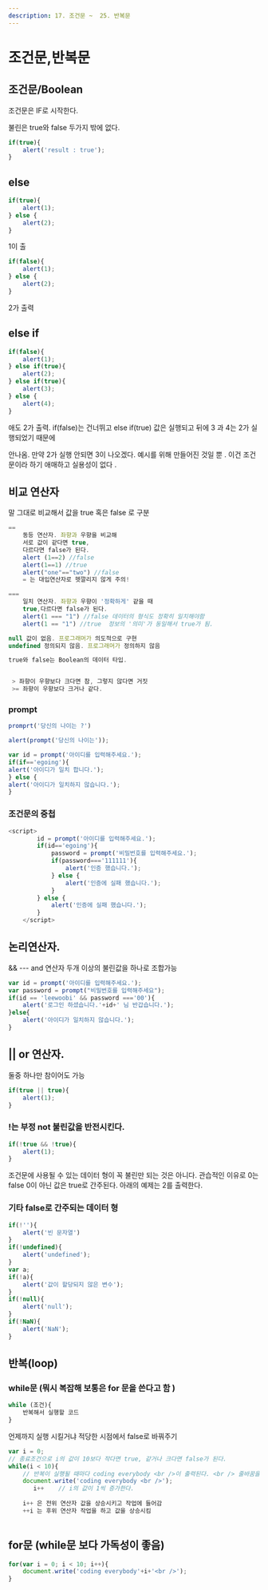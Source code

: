 ```yaml
---
description: 17. 조건문 ~  25. 반복문
---
```


# 조건문,반복문

## 조건문/Boolean

조건문은 IF로 시작한다. 

불린은 true와 false 두가지 밖에 없다. 

```javascript
if(true){
    alert('result : true');
}
```

## else 

```javascript
if(true){
    alert(1);
} else {
    alert(2);
}
```

1이 출

```javascript
if(false){
    alert(1);
} else {
    alert(2);
}
```

2가 출력 

## else if 

```javascript
if(false){
    alert(1);
} else if(true){
    alert(2);
} else if(true){
    alert(3);
} else {
    alert(4);
}
```

애도 2가 출력.  if\(false\)는 건너뛰고 else if\(true\) 값은 실행되고 뒤에 3 과 4는 2가 실행되었기 때문에

안나옴. 만약 2가 실행 안되면 3이 나오겠다.   예시를 위해 만들어진 것일 뿐 . 이건 조건문이라 하기 애매하고  실용성이 없다 .

## 비교 연산자 

말 그대로 비교해서  값을 true 혹은 false 로 구분 

```javascript
==
    동등 연산자. 좌향과 우향을 비교해
    서로 값이 같다면 true, 
    다르다면 false가 된다. 
    alert (1==2) //false
    alert(1==1) //true
    alert("one"=="two") //false
    = 는 대입연산자로 헷깔리지 않게 주의!

===
    일치 연산자. 좌향과 우향이 '정확하게' 같을 때 
    true,다르다면 false가 된다. 
    alert(1 === "1") //false 데이터의 형식도 정확히 일치해야함 
    alert(1 == "1") //true  정보의 '의미'가 동일해서 true가 됨.

null 값이 없음. 프로그래머가 의도적으로 구현 
undefined 정의되지 않음. 프로그래머가 정의하지 않음 

true와 false는 Boolean의 데이터 타입.


 > 좌향이 우향보다 크다면 참, 그렇지 않다면 거짓 
 >= 좌향이 우향보다 크거나 같다. 
```

### prompt  

```javascript
promprt('당신의 나이는 ?')

alert(prompt('당신의 나이는')); 
```

```javascript
var id = prompt('아이디를 입력해주세요.');
if(if=='egoing'){
alert('아이디가 일치 합니다.');
} else {
alert('아이디가 일치하지 않습니다.');
}
```

### 조건문의 중첩 

```javascript
<script>
        id = prompt('아이디를 입력해주세요.');
        if(id=='egoing'){
            password = prompt('비밀번호를 입력해주세요.');
            if(password==='111111'){
                alert('인증 했습니다.');
            } else {
                alert('인증에 실패 했습니다.');
            }
        } else {
            alert('인증에 실패 했습니다.');
        }
    </script>
```

## 논리연산자.

&&  ---  and 연산자  두개 이상의 불린값을 하나로 조합가능 

```javascript
var id = prompt('아이디를 입력해주세요.');
var password = prompt("비밀번호를 입력해주세요");
if(id == 'leewoobi' && password ==='00'){
    alert('로그인 하셨습니다.'+id+' 님 반갑습니다.');
}else{
    alert('아이디가 일치하지 않습니다.');
}
```

## \|\|  or 연산자. 

둘중 하나만 참이어도 가능 

```javascript
if(true || true){
    alert(1);
}
```

### !는 부정 not 불린값을 반전시킨다. 

```javascript
if(!true && !true){
    alert(1);
}
```

조건문에 사용될 수 있는 데이터 형이 꼭 불린만 되는 것은 아니다. 관습적인 이유로 0는 false 0이 아닌 값은 true로 간주된다. 아래의 예제는 2를 출력한다.

### 기타 false로 간주되는 데이터 형

```javascript
if(!''){
    alert('빈 문자열')
}
if(!undefined){
    alert('undefined');
}
var a;
if(!a){
    alert('값이 할당되지 않은 변수'); 
}
if(!null){
    alert('null');
}
if(!NaN){
    alert('NaN');
}
```

## 반복\(loop\)

### while문 \(뭐시 복잡해 보통은 for 문을 쓴다고 함 \)

```javascript
while (조건){
    반복해서 실행할 코드
}
```

언제까지 실행 시킬거냐  적당한  시점에서 false로 바꿔주기 

```javascript
var i = 0;
// 종료조건으로 i의 값이 10보다 작다면 true, 같거나 크다면 false가 된다.
while(i < 10){
    // 반복이 실행될 때마다 coding everybody <br />이 출력된다. <br /> 줄바꿈을 의미하는 HTML 태그
    document.write('coding everybody <br />');
       i++    // i의 값이 1씩 증가한다.
       
    i++ 은 전위 연산자 값을 상승시키고 작업에 들어감
    ++i 는 후위 연산자 작업을 하고 값을 상승시킴 
  
```

## for문 \(while문 보다 가독성이 좋음\)

```javascript
for(var i = 0; i < 10; i++){
    document.write('coding everybody'+i+'<br />');
}
```



